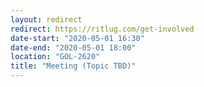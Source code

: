 ```yaml
---
layout: redirect
redirect: https://ritlug.com/get-involved
date-start: "2020-05-01 16:30"
date-end: "2020-05-01 18:00"
location: "GOL-2620"
title: "Meeting (Topic TBD)"
---
```

